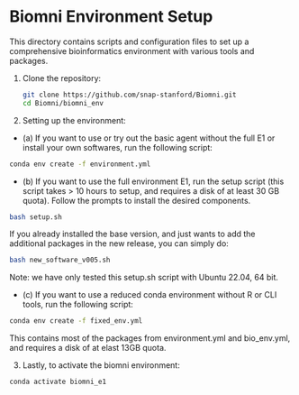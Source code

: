 # Biomni Environment Setup

This directory contains scripts and configuration files to set up a comprehensive bioinformatics environment with various tools and packages.

1. Clone the repository:
   ```bash
   git clone https://github.com/snap-stanford/Biomni.git
   cd Biomni/biomni_env
   ```

2. Setting up the environment:
- (a) If you want to use or try out the basic agent without the full E1 or install your own softwares, run the following script:

```bash
conda env create -f environment.yml
```

- (b) If you want to use the full environment E1, run the setup script (this script takes > 10 hours to setup, and requires a disk of at least 30 GB quota). Follow the prompts to install the desired components.

```bash
bash setup.sh
```

If you already installed the base version, and just wants to add the additional packages in the new release, you can simply do:

```bash
bash new_software_v005.sh
```

Note: we have only tested this setup.sh script with Ubuntu 22.04, 64 bit.

- (c) If you want to use a reduced conda environment without R or CLI tools, run the following script:

```bash
conda env create -f fixed_env.yml
```

This contains most of the packages from environment.yml and bio_env.yml, and requires a disk of at elast 13GB quota.

3. Lastly, to activate the biomni environment:
```bash
conda activate biomni_e1
```
